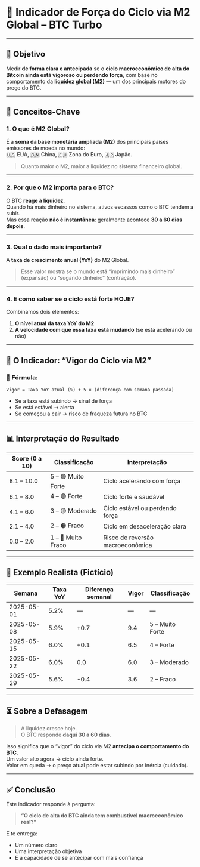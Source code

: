 
# 📄 Indicador de Força do Ciclo via M2 Global – BTC Turbo

---

## 🎯 Objetivo

Medir **de forma clara e antecipada** se o **ciclo macroeconômico de alta do Bitcoin ainda está vigoroso ou perdendo força**, com base no comportamento da **liquidez global (M2)** — um dos principais motores do preço do BTC.

---

## 🧩 Conceitos-Chave

### 1. O que é M2 Global?

É a **soma da base monetária ampliada (M2)** dos principais países emissores de moeda no mundo:  
🇺🇸 EUA, 🇨🇳 China, 🇪🇺 Zona do Euro, 🇯🇵 Japão.

> Quanto maior o M2, maior a liquidez no sistema financeiro global.

---

### 2. Por que o M2 importa para o BTC?

O BTC **reage à liquidez**.  
Quando há mais dinheiro no sistema, ativos escassos como o BTC tendem a subir.  
Mas essa reação **não é instantânea**: geralmente acontece **30 a 60 dias depois**.

---

### 3. Qual o dado mais importante?

A **taxa de crescimento anual (YoY)** do M2 Global.

> Esse valor mostra se o mundo está “imprimindo mais dinheiro” (expansão) ou “sugando dinheiro” (contração).

---

### 4. E como saber se o ciclo está forte HOJE?

Combinamos dois elementos:
1. **O nível atual da taxa YoY do M2**
2. **A velocidade com que essa taxa está mudando** (se está acelerando ou não)

---

## 🔎 O Indicador: “Vigor do Ciclo via M2”

### 🧠 Fórmula:

```
Vigor = Taxa YoY atual (%) + 5 × (diferença com semana passada)
```

- Se a taxa está subindo → sinal de força
- Se está estável → alerta
- Se começou a cair → risco de fraqueza futura no BTC

---

## 📊 Interpretação do Resultado

| Score (0 a 10) | Classificação | Interpretação |
|----------------|----------------|-----------------------------|
| 8.1 – 10.0      | 5 – 🟢 Muito Forte | Ciclo acelerando com força |
| 6.1 – 8.0       | 4 – 🟢 Forte | Ciclo forte e saudável |
| 4.1 – 6.0       | 3 – 🟡 Moderado | Ciclo estável ou perdendo força |
| 2.1 – 4.0       | 2 – 🟠 Fraco | Ciclo em desaceleração clara |
| 0.0 – 2.0       | 1 – 🔴 Muito Fraco | Risco de reversão macroeconômica |

---

## 📅 Exemplo Realista (Fictício)

| Semana     | Taxa YoY | Diferença semanal | Vigor | Classificação |
|------------|----------|-------------------|--------|----------------|
| 2025-05-01 | 5.2%     | —                 | —      | —              |
| 2025-05-08 | 5.9%     | +0.7              | 9.4    | 5 – Muito Forte |
| 2025-05-15 | 6.0%     | +0.1              | 6.5    | 4 – Forte |
| 2025-05-22 | 6.0%     | 0.0               | 6.0    | 3 – Moderado |
| 2025-05-29 | 5.6%     | -0.4              | 3.6    | 2 – Fraco |

---

## ⏳ Sobre a Defasagem

> A liquidez cresce hoje.  
> O BTC responde **daqui 30 a 60 dias**.

Isso significa que o “vigor” do ciclo via M2 **antecipa o comportamento do BTC**.  
Um valor alto agora → ciclo ainda forte.  
Valor em queda → o preço atual pode estar subindo por inércia (cuidado).

---

## ✅ Conclusão

Este indicador responde à pergunta:

> **“O ciclo de alta do BTC ainda tem combustível macroeconômico real?”**

E te entrega:
- Um número claro
- Uma interpretação objetiva
- E a capacidade de se antecipar com mais confiança
